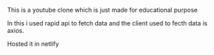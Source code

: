 This is a youtube clone which is just made for educational purpose

In this i used rapid api to fetch data and the client used to fecth data is axios.

Hosted it in netlify
